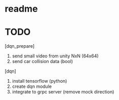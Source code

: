 # readme

# TODO
[dqn\_prepare]
1. send small video from unity NxN (64x64)
2. send car collision data (bool)

[dqn]
1. install tensorflow (python)
2. create dqn module
3. integrate to grpc server (remove mock direction)

